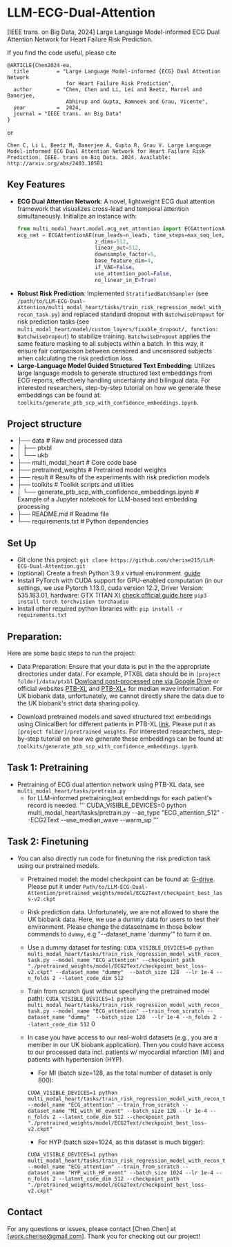 # LLM-ECG-Dual-Attention

[IEEE trans. on Big Data, 2024] Large Language Model-informed ECG Dual Attention Network for Heart Failure Risk Prediction.

If you find the code useful, please cite
```
@ARTICLE{Chen2024-ea,
  title         = "Large Language Model-informed {ECG} Dual Attention Network
                   for Heart Failure Risk Prediction",
  author        = "Chen, Chen and Li, Lei and Beetz, Marcel and Banerjee,
                   Abhirup and Gupta, Ramneek and Grau, Vicente",
  year          =  2024,
  journal = "IEEE trans. on Big Data"
}
```
or 
```
Chen C, Li L, Beetz M, Banerjee A, Gupta R, Grau V. Large Language Model-informed ECG Dual Attention Network for Heart Failure Risk Prediction. IEEE. trans on Big Data. 2024. Available: http://arxiv.org/abs/2403.10581
```

## Key Features
- **ECG Dual Attention Network**: A novel, lightweight ECG dual attention framework that visualizes cross-lead and temporal attention simultaneously. Initialize an instance with:
    ```python
    from multi_modal_heart.model.ecg_net_attention import ECGAttentionAE
    ecg_net = ECGAttentionAE(num_leads=n_leads, time_steps=max_seq_len, 
                             z_dims=512, 
                             linear_out=512, 
                             downsample_factor=5, 
                             base_feature_dim=4,
                             if_VAE=False,
                             use_attention_pool=False,
                             no_linear_in_E=True)
    ```
- **Robust Risk Prediction**: Implemented `StratifiedBatchSampler` (see `/path/to/LLM-ECG-Dual-Attention/multi_modal_heart/tasks/train_risk_regression_model_with_recon_task.py`) and replaced standard dropout with `BatchwiseDropout` for risk prediction tasks (see `multi_modal_heart/model/custom_layers/fixable_dropout/, function: BatchwiseDropout`) to stabilize training. `BatchwiseDropout` applies the same feature masking to all subjects within a batch. In this way, it ensure fair comparison between censored and uncensored subjects when calculating the risk prediction loss. 
- **Large-Language Model Guided Structured Text Embedding**: Utilizes large language models to generate structured text embeddings from ECG reports, effectively handling uncertainty and bilingual data. For interested researchers, step-by-step tutorial on how we generate these embeddings can be found at: `toolkits/generate_ptb_scp_with_confidence_embeddings.ipynb`. 

## Project structure
- ├── data # Raw and processed data
- │   ├── ptxbl
- │   └── ukb
- ├── multi_modal_heart # Core code base
- ├── pretrained_weights # Pretrained model weights
- ├── result # Results of the experiments with risk prediction models
- ├── toolkits # Toolkit scripts and utilities
- │   └── generate_ptb_scp_with_confidence_embeddings.ipynb # Example of a Jupyter notebook for LLM-based text embedding processing
- ├── README.md # Readme file
- └── requirements.txt # Python dependencies


## Set Up
- Git clone this project: 
`git clone https://github.com/cherise215/LLM-ECG-Dual-Attention.git`
- (optional) Create a fresh Python 3.9.x virtual environment. [guide](https://www.arch.jhu.edu/python-virtual-environments/)
- Install PyTorch with CUDA support for GPU-enabled computation (in our settings, we use Pytorch 1.13.0, cuda version 12.2, Driver Version: 535.183.01, hardware: GTX TITAN X) [check official guide here](https://pytorch.org/)
`pip3 install torch torchvision torchaudio`
- Install other required python libraries with: 
 `pip install -r requirements.txt`

## Preparation:
Here are some basic steps to run the project:
- Data Preparation: Ensure that your data is put in the the appropriate directories under data/. For example, PTXBL data should be in `[project folder]/data/ptxbl` [Dowloand post-processed one via Google Drive](https://drive.google.com/file/d/1FkCoGAfMeg2dmOSBYDljW8mVp9Rli9W4/view?usp=sharing) or official websites [PTB-XL](https://physionet.org/content/ptb-xl/1.0.3/) and [PTB-XL+](https://physionet.org/content/ptb-xl-plus/1.0.1/) for median wave information. For UK biobank data, unfortunately, we cannot directly share the data due to the UK biobank's strict data sharing policy. 

- Download pretrained models and saved structured text embeddings using ClinicalBert for different patients in PTB-XL [link](https://drive.google.com/drive/folders/1j6qbuQYjJJ4yn_zz4aHZdQRrvuFUJ7pS?usp=sharing). Please put it as `[project folder]/pretrained_weights`. For interested researchers, step-by-step tutorial on how we generate these embeddings can be found at: `toolkits/generate_ptb_scp_with_confidence_embeddings.ipynb`. 

## Task 1: Pretraining 
-  Pretraining of ECG dual attention network using PTB-XL data, see `multi_modal_heart/tasks/pretrain.py`
    - for LLM-informed pretraining,text embeddings for each patient's record is needed.
    '''
    CUDA_VISIBLE_DEVICES=0 python multi_modal_heart/tasks/pretrain.py --ae_type "ECG_attention_512" --ECG2Text  --use_median_wave  --warm_up 
    '''
## Task 2: Finetuning 
- You can also directly run code for finetuning the risk prediction task using our pretrained models.
    - Pretrained model: the model checkpoint can be found at: [G-drive](https://drive.google.com/drive/folders/1j6qbuQYjJJ4yn_zz4aHZdQRrvuFUJ7pS?usp=sharing). Please put it under `Path/to/LLM-ECG-Dual-Attention/pretrained_weights/model/ECG2Text/checkpoint_best_loss-v2.ckpt`
    - Risk prediction data. Unfortunately, we are not allowed to share the UK biobank data. Here, we use a dummy data for users to test their environment. Please change the datasetname in those below commands  to `dummy`, e.g "--dataset_name 'dummy'" to turn it on. 
    - Use a dummy dataset for testing:
      `CUDA_VISIBLE_DEVICES=0 python multi_modal_heart/tasks/train_risk_regression_model_with_recon_task.py --model_name "ECG_attention" --checkpoint_path "./pretrained_weights/model/ECG2Text/checkpoint_best_loss-v2.ckpt" --dataset_name "dummy"  --batch_size 128  --lr 1e-4 --n_folds 2 --latent_code_dim 512`

    - Train from scratch (just without specifying the pretrained model path):
      `CUDA_VISIBLE_DEVICES=1 python multi_modal_heart/tasks/train_risk_regression_model_with_recon_task.py --model_name "ECG_attention" --train_from_scratch --dataset_name "dummy"  --batch_size 128  --lr 1e-4 --n_folds 2 --latent_code_dim 512`
    0 
    - In case you have access to our real-wolrd datasets (e.g., you are a member in our UK biobank application). Then you could have access to our processed data incl. patients w/ myocardial infarction (MI) and patients with hypertension (HYP).
        - For MI  (batch size=128, as the total number of dataset is only 800): 
        ``` 
        CUDA_VISIBLE_DEVICES=1 python multi_modal_heart/tasks/train_risk_regression_model_with_recon_task.py --model_name "ECG_attention" --train_from_scratch --dataset_name "MI_with_HF_event" --batch_size 128 --lr 1e-4 --n_folds 2 --latent_code_dim 512 --checkpoint_path "./pretrained_weights/model/ECG2Text/checkpoint_best_loss-v2.ckpt" 
        ```
        - For HYP (batch size=1024, as this dataset is much bigger): 
        ``` 
        CUDA_VISIBLE_DEVICES=1 python multi_modal_heart/tasks/train_risk_regression_model_with_recon_task.py --model_name "ECG_attention" --train_from_scratch --dataset_name "HYP_with_HF_event" --batch_size 1024 --lr 1e-4 --n_folds 2 --latent_code_dim 512 --checkpoint_path "./pretrained_weights/model/ECG2Text/checkpoint_best_loss-v2.ckpt" 
        ```

## Contact
For any questions or issues, please contact [Chen Chen] at [work.cherise@gmail.com]. Thank you for checking out our project!
